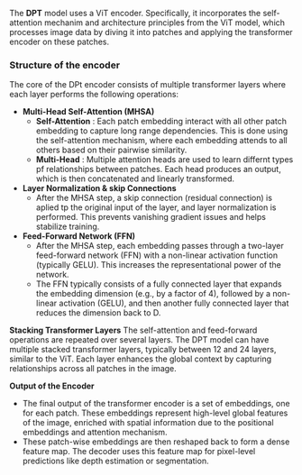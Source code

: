 The **DPT** model uses a ViT encoder. Specifically, it incorporates the self-attention mechanim and architecture principles from the ViT model, which processes image data by diving it into patches and applying the transformer encoder on these patches.
### Structure of the encoder
The core of the DPt encoder consists of multiple transformer layers where each layer performs the following operations:
- **Multi-Head Self-Attention (MHSA)**
  - **Self-Attention** : Each patch embedding interact with all other patch embedding to capture long range dependencies. This is done using the self-attention mechanism, where each embedding attends to all others based on their pairwise similarity.
  - **Multi-Head** : Multiple attention heads are used to learn differnt types pf relationships between patches. Each head produces an output, which is then concatenated and linearly transformed.
- **Layer Normalization & skip Connections**
  - After the MHSA step, a skip connection (residual connection) is aplied tp the original input of the layer, and layer normalization is performed. This prevents vanishing gradient issues and helps stabilize training.
- **Feed-Forward Network (FFN)**
  - After the MHSA step, each embedding passes through a two-layer feed-forward network (FFN) with a non-linear activation function (typically GELU). This increases the representational power of the network.
  - The FFN typically consists of a fully connected layer that expands the embedding dimension (e.g., by a factor of 4), followed by a non-linear activation (GELU), and then another fully connected layer that reduces the dimension back to D.

**Stacking Transformer Layers**
The self-attention and feed-forward operations are repeated over several layers. The DPT model can have multiple stacked transformer layers, typically between 12 and 24 layers, similar to the ViT. Each layer enhances the global context by capturing relationships across all patches in the image.

**Output of the Encoder**
- The final output of the transformer encoder is a set of embeddings, one for each patch. These embeddings represent high-level global features of the image, enriched with spatial information due to the positional embeddings and attention mechanism.
- These patch-wise embeddings are then reshaped back to form a dense feature map. The decoder uses this feature map for pixel-level predictions like depth estimation or segmentation.
